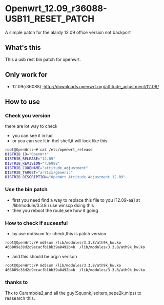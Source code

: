 Openwrt_12.09_r36088-USB11_RESET_PATCH
======================================

A simple patch for the alardy 12.09 office version not backport

## What's this
This a usb rest bin patch for openwrt.

## Only work for
* 12.09(r36088)
;http://downloads.openwrt.org/attitude_adjustment/12.09/

## How to use
### Check you version

there are lot way to check

* you can see it in luci
* or you can see it in thel shell,it will look like this

```bash
root@OpenWrt:~# cat /etc/openwrt_release 
DISTRIB_ID="OpenWrt"
DISTRIB_RELEASE="12.09"
DISTRIB_REVISION="r36088"
DISTRIB_CODENAME="attitude_adjustment"
DISTRIB_TARGET="ar71xx/generic"
DISTRIB_DESCRIPTION="OpenWrt Attitude Adjustment 12.09"
```

### Use the bin patch

* first you need find a way to replace this file to you [12.09-aa] at /lib/module/3.3.8
 i use winscp doing this
* then you reboot the route,see how it going


### How to check if sucessful

* by use md5sum for check,this is patch version

```bash
root@OpenWrt:/# md5sum /lib/modules/3.3.8/ath9k_hw.ko 
466809e38d2c9ecacfb1bb39a8492b4b  /lib/modules/3.3.8/ath9k_hw.ko
```

* and this should be orgin verison

```bash
root@OpenWrt:/# md5sum /lib/modules/3.3.8/ath9k_hw.ko 
466809e38d2c9ecacfb1bb39a8492b4b  /lib/modules/3.3.8/ath9k_hw.ko
```

### thanks to
Thx to Carambola2,and all the guy(Squonk,lsoltero,pepe2k,mips) to reasearch this.
